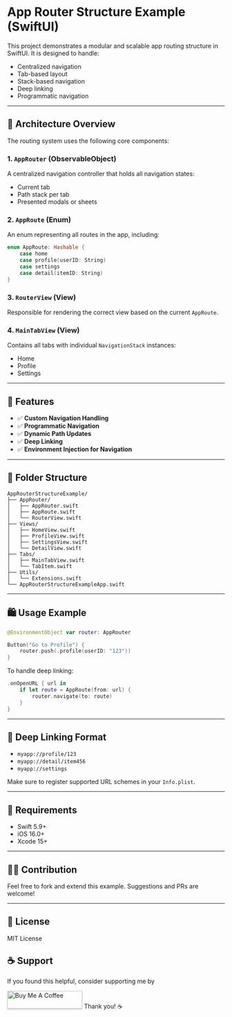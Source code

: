 
# App Router Structure Example (SwiftUI)

This project demonstrates a modular and scalable app routing structure in SwiftUI. It is designed to handle:

* Centralized navigation
* Tab-based layout
* Stack-based navigation
* Deep linking
* Programmatic navigation

---

## 🧠 Architecture Overview

The routing system uses the following core components:

### 1. `AppRouter` (ObservableObject)

A centralized navigation controller that holds all navigation states:

* Current tab
* Path stack per tab
* Presented modals or sheets

### 2. `AppRoute` (Enum)

An enum representing all routes in the app, including:

```swift
enum AppRoute: Hashable {
    case home
    case profile(userID: String)
    case settings
    case detail(itemID: String)
}
```

### 3. `RouterView` (View)

Responsible for rendering the correct view based on the current `AppRoute`.

### 4. `MainTabView` (View)

Contains all tabs with individual `NavigationStack` instances:

* Home
* Profile
* Settings

---

## 🚀 Features

* ✅ **Custom Navigation Handling**
* ✅ **Programmatic Navigation**
* ✅ **Dynamic Path Updates**
* ✅ **Deep Linking**
* ✅ **Environment Injection for Navigation**

---

## 📁 Folder Structure

```
AppRouterStructureExample/
├── AppRouter/
│   ├── AppRouter.swift
│   ├── AppRoute.swift
│   └── RouterView.swift
├── Views/
│   ├── HomeView.swift
│   ├── ProfileView.swift
│   ├── SettingsView.swift
│   └── DetailView.swift
├── Tabs/
│   ├── MainTabView.swift
│   └── TabItem.swift
├── Utils/
│   └── Extensions.swift
└── AppRouterStructureExampleApp.swift
```

---

## 🛍️ Usage Example

```swift
@EnvironmentObject var router: AppRouter

Button("Go to Profile") {
    router.push(.profile(userID: "123"))
}
```

To handle deep linking:

```swift
.onOpenURL { url in
    if let route = AppRoute(from: url) {
        router.navigate(to: route)
    }
}
```

---

## 🔗 Deep Linking Format

* `myapp://profile/123`
* `myapp://detail/item456`
* `myapp://settings`

Make sure to register supported URL schemes in your `Info.plist`.

---

## 🥺 Requirements

* Swift 5.9+
* iOS 16.0+
* Xcode 15+

---

## 👨‍💻 Contribution

Feel free to fork and extend this example. Suggestions and PRs are welcome!

---

## 📄 License

MIT License


## ☕ Support

If you found this helpful, consider supporting me by

<a href="https://buymeacoffee.com/mohamed.a.raouf" target="_blank"><img src="https://www.buymeacoffee.com/assets/img/custom_images/orange_img.png" alt="Buy Me A Coffee" style="height: 41px !important;width: 174px !important;box-shadow: 0px 3px 2px 0px rgba(190, 190, 190, 0.5) !important;-webkit-box-shadow: 0px 3px 2px 0px rgba(190, 190, 190, 0.5) !important;" ></a>
Thank you! ☕

